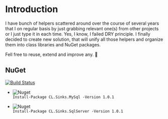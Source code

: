 # Introduction 
I have bunch of helpers scattered around over the course of several years that I on regular basis by just grabbing relevant one(s)
from other projects or I just type it in each time. Yes, I know, I failed DRY principle. 
I finally decided to create new solution, that will unify all those helpers and organize them into class libraries and NuGet packages.

Fell free to reuse, extend and improve any. 🤘

## NuGet

[![Build Status](https://dev.azure.com/vpetkovic/HelperTools/_apis/build/status/HelperTools/HelperTools-CI?branchName=master)](https://dev.azure.com/vpetkovic/HelperTools/_build/latest?definitionId=2&branchName=master)

- ![Nuget](https://img.shields.io/nuget/dt/CL.Sinks.MySql?label=CL.Sinks.MySql%20Downloads)
<br>`Install-Package CL.Sinks.MySql -Version 1.0.1`

- ![Nuget](https://img.shields.io/nuget/dt/CL.Sinks.SqlServer?label=%20CL.Sinks.SqlServer%20Downloads)
<br> `Install-Package CL.Sinks.SqlServer -Version 1.0.1`


